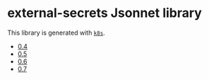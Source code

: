 # external-secrets Jsonnet library

This library is generated with [`k8s`](https://github.com/jsonnet-libs/k8s).

- [0.4](0.4/README.md)
- [0.5](0.5/README.md)
- [0.6](0.6/README.md)
- [0.7](0.7/README.md)
